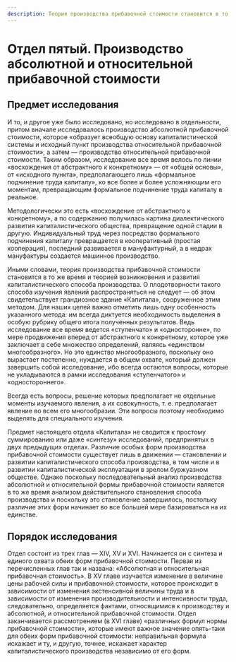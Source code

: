 ```yaml
---
description: Теория производства прибавочной стоимости становится в то же время и теорией возникновения и развития капиталистического способа производства.
---
```


# Отдел пятый. Производство абсолютной и относительной прибавочной стоимости

## Предмет исследования

И то, и другое уже было исследовано, но исследовано в отдельности, притом вначале исследовалось производство абсолютной прибавочной стоимости, которое «образует всеобщую основу капиталистической системы и исходный пункт производства относительной прибавочной стоимости», а затем — производство относительной прибавочной стоимости. Таким образом, исследование все время велось по линии «восхождения от абстрактного к конкретному» — от «общей основы», от «исходного пункта», предполагающего лишь «формальное подчинение труда капиталу», ко все более и более усложняющим его моментам, превращающим формальное подчинение труда капиталу в реальное.

Методологически это есть «восхождение от абстрактного к конкретному», а по содержанию получилась картина диалектического развития капиталистического общества, превращение одной стадии в другую. Индивидуальный труд через посредство формального подчинения капиталу превращается в кооперативный (простая кооперация), последний развивается в мануфактурный, а в недрах мануфактуры создается машинное производство.

Иными словами, теория производства прибавочной стоимости становится в то же время и теорией возникновения и развития капиталистического способа производства. О плодотворности такого способа изучения явлений распространяться не следует — об этом свидетельствует грандиозное здание «Капитала», сооруженное этим методом. Для наших целей важно отметить лишь одну особенность указанного метода: им всегда диктуется необходимость выделения в особую рубрику общего итога полученных результатов. Ведь исследование все время ведется «ступенчато» и «односторонне», по мере продвижения вперед от абстрактного к конкретному, которое уже заключает в себе множество определений, являясь «единством многообразного». Но это единство многообразного, поскольку оно вырастает постепенно, нуждается в общем охвате, который должен завершить собой исследование, ибо всегда остаются вопросы, которые не укладываются в рамки исследования «ступенчатого» и «одностороннего».

Всегда есть вопросы, решение которых предполагает не отдельные моменты изучаемого явления, а их совокупность, т. е. предполагает явление во всем его многообразии. Эти вопросы поэтому необходимо выделять для специального изучения.

Предмет настоящего отдела «Капитала» не сводится к простому суммированию или даже «синтезу» исследований, предпринятых в двух предыдущих отделах. Различие особых форм производства прибавочной стоимости существует лишь в движении — становлении и развитии капиталистического способа производства, в том числе и в развитии капиталистической эксплуатации в зрелом буржуазном обществе. Однако поскольку последовательный анализ производства абсолютной и относительной формы прибавочной стоимости является в то же время анализом действительного становления способа производства и поскольку это становление завершилось, постольку различие этих форм начинает во все большей мере базироваться на их единстве.

## Порядок исследования

Отдел состоит из трех глав — XIV, XV и XVI. Начинается он с синтеза и единого охвата обеих форм прибавочной стоимости. Первая из перечисленных глав так и названа: «Абсолютная и относительная прибавочная стоимость». В XV главе изучается изменение в величине цены рабочей силы и прибавочной стоимости, которое происходит в зависимости от изменения экстенсивной величины труда и в зависимости от изменения производительности и интенсивности труда, следовательно, определяется фактами, относящимися к производству и абсолютной, и относительной прибавочной стоимости. Отдел заканчивается рассмотрением (в XVI главе) «различных формул нормы прибавочной стоимости», которые имеют важное значение опять-таки для обеих форм прибавочной стоимости: неправильная формула искажает и ту, и другую, точнее, искажает характер капиталистического производства независимо от его форм.
